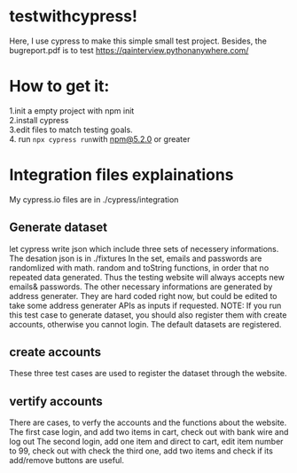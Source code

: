 # testwithcypress!

Here, I use cypress to make this simple small test project.
Besides, the bugreport.pdf is to test https://qainterview.pythonanywhere.com/


# How to get it:

1.init a empty project with npm init\
2.install cypress\
3.edit files to match testing goals.\
4. run ```
npx cypress run ```with [npm@5.2.0](mailto:npm@5.2.0) or greater


# Integration files explainations

My cypress.io files are in ./cypress/integration

## Generate dataset

let cypress write json which include three sets of necessery informations.
The desation json is in ./fixtures
In the set, emails and passwords are randomlized with math. random and toString functions, in order that no repeated data generated.
Thus the testing website will always accepts new emails& passwords.
The other necessary informations are generated by address generater. 
They are hard coded right now, but could be edited to take some address generater APIs as inputs if requested.
NOTE: If you run this test case to generate dataset, you should also register them with create accounts, otherwise you cannot login. The default datasets are registered.

## create accounts

These three test cases are used to register the dataset through the website.

## vertify accounts

There are cases, to verfy the accounts and the functions about the website.
The first case login, and add two items in cart, check out with bank wire and log out
The second login, add one item and direct to cart, edit item number to 99, check out with check
the third one, add two items and check if its add/remove buttons are useful.

